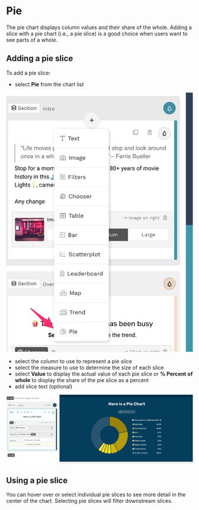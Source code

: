 # Pie

The pie chart displays column values and their share of the whole. Adding a slice with a pie chart (i.e., a pie slice) is a good choice when users want to see parts of a whole. &#x20;

## Adding a pie slice

To add a pie slice:

* select **Pie** from the chart list

![Select Pie from the dropdown](<../../../../.gitbook/assets/image (106).png>)

* select the column to use to represent a pie slice
* select the measure to use to determine the size of each slice
* select **Value** to display the actual value of each pie slice or **% Percent of whole** to display the share of the pie slice as a percent
* add slice text (optional)

![A Pie slice](<../../../../.gitbook/assets/image (325).png>)

## Using a pie slice

You can hover over or select individual pie slices to see more detail in the center of the chart. Selecting pie slices will filter downstream slices.&#x20;
